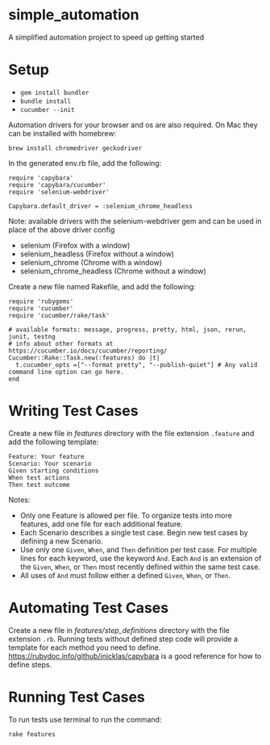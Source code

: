 # simple_automation
A simplified automation project to speed up getting started

# Setup
* `gem install bundler`
* `bundle install`
* `cucumber --init`

Automation drivers for your browser and os are also required. On Mac they can be installed with homebrew:

`brew install chromedriver geckodriver`

In the generated env.rb file, add the following:
```
require 'capybara'
require 'capybara/cucumber'
require 'selenium-webdriver'

Capybara.default_driver = :selenium_chrome_headless
```

Note: available drivers with the selenium-webdriver gem and can be used in place of the above driver config
* selenium (Firefox with a window)
* selenium_headless (Firefox without a window)
* selenium_chrome (Chrome with a window)
* selenium_chrome_headless (Chrome without a window)

Create a new file named Rakefile, and add the following:
```
require 'rubygems'
require 'cucumber'
require 'cucumber/rake/task'

# available formats: message, progress, pretty, html, json, rerun, junit, testng
# info about other formats at https://cucumber.io/docs/cucumber/reporting/
Cucumber::Rake::Task.new(:features) do |t|
  t.cucumber_opts =["--format pretty", "--publish-quiet"] # Any valid command line option can go here.
end
```

# Writing Test Cases
Create a new file in _features_ directory with the file extension `.feature` and add the following template:
```
Feature: Your feature
Scenario: Your scenario
Given starting conditions
When test actions
Then test outcome
```

Notes:
* Only one Feature is allowed per file. To organize tests into more features, add one file for each additional feature.
* Each Scenario describes a single test case. Begin new test cases by defining a new Scenario.
* Use only one `Given`, `When`, and `Then` definition per test case. For multiple lines for each keyword, use the keyword `And`. Each `And` is an extension of the `Given`, `When`, or `Then` most recently defined within the same test case.
* All uses of `And` must follow either a defined `Given`, `When`, or `Then`.

# Automating Test Cases
Create a new file in _features/step_definitions_ directory with the file extension `.rb`. Running tests without defined step code will provide a template for each method you need to define.
https://rubydoc.info/github/jnicklas/capybara is a good reference for how to define steps.

# Running Test Cases
To run tests use terminal to run the command:

`rake features`
